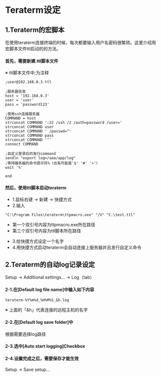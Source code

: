 # Teraterm设定

## 1.Teraterm的宏脚本

在使用teraterm连接终端的时候，每次都要输入用户名密码很繁琐。这里介绍用宏脚本文件ttl启动的的方法。  

#### 首先，需要新建.ttl脚本文件
※ ttl脚本文件中;为注释
```ttl
;user@192.168.0.3.ttl

;服务器信息
host = '192.168.0.3'
user = 'user'
pass = 'password123'

;使用ssh连接服务器
COMMAND = host
strconcat COMMAND ':22 /ssh /2 /auth=password /user='
strconcat COMMAND user
strconcat COMMAND ' /passwd="'
strconcat COMMAND pass
strconcat COMMAND '"'
connect COMMAND

;自定义登录后的发行command
sendln "export log=/aaa/app/log"
;等待服务器的命令提示符%（也有可能是'$' '#' '>'）
wait '%'

end
```

#### 然后，使用ttl脚本启动teraterm
* 1.鼠标右键 → 新建 → 快捷方式
* 2.输入
```
"C:\Program Files\teraterm\ttpmacro.exe" "/V" "C:\test.ttl"
```
  - 第一个双引号内容为ttpmacro.exe所在路径
  - 第三个双引号内容为ttl脚本所在路径
* 3.给快捷方式设定一个名字
* 4.用快捷方式启动teraterm会自动连接上服务器并且发行自定义命令

## 2.Teraterm的自动log记录设定

Setup → Additional settings... → Log（tab）  
#### 2-1.在[Default log file name]中输入如下内容
```
teraterm-%Y%m%d_%H%M%S_&h.log
```
※ 上面的「&h」代表连接的远程主机的名字

#### 2-2.在[Default log save folder]中  
根据需要选择log路径

#### 2-3.选中[Auto start logging]Checkbox

#### 2-4.设置完成之后，需要保存才能生效
Setup → Save setup...